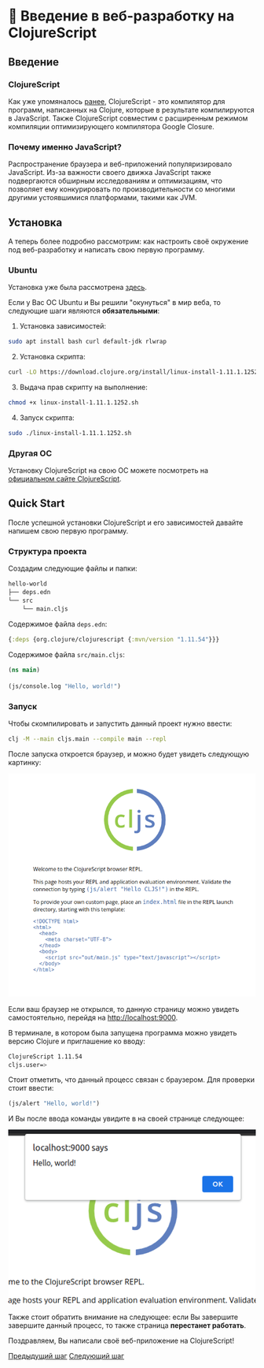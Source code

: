 # :money_with_wings: Введение в веб-разработку на ClojureScript

## Введение

### ClojureScript

Как уже упомяналось [ранее](motivation.md), ClojureScript - это компилятор для программ, написанных на Clojure, которые в результате компилируются в JavaScript. Также ClojureScript совместим с расширенным режимом компиляции оптимизирующего компилятора Google Closure.

### Почему именно JavaScript?

Распространение браузера и веб-приложений популяризировало JavaScript. Из-за важности своего движка JavaScript также подвергаются обширным исследованиям и оптимизациям, что позволяет ему конкурировать по производительности со многими другими устоявшимися платформами, такими как JVM.

## Установка

А теперь более подробно рассмотрим: как настроить своё окружение под веб-разработку и написать свою первую программу.

### Ubuntu 

Установка уже была рассмотрена [здесь](installation.md).

Если у Вас ОС Ubuntu и Вы решили "окунуться" в мир веба, то следующие шаги являются **обязательными**:

1. Установка зависимостей:
```bash
sudo apt install bash curl default-jdk rlwrap
```

2. Установка скрипта:
```bash
curl -LO https://download.clojure.org/install/linux-install-1.11.1.1252.sh
```

3. Выдача прав скрипту на выполнение:
```bash
chmod +x linux-install-1.11.1.1252.sh
```

4. Запуск скрипта:
```bash
sudo ./linux-install-1.11.1.1252.sh
```

### Другая ОС

Установку ClojureScript на свою ОС можете посмотреть на [официальном сайте ClojureScript](https://clojurescript.org/guides/quick-start).

## Quick Start

После успешной установки ClojureScript и его зависимостей давайте напишем свою первую программу.

### Структура проекта

Создадим следующие файлы и папки:
```bash
hello-world
├── deps.edn
└── src
    └── main.cljs
```

Содержимое файла `deps.edn`:
```clojure
{:deps {org.clojure/clojurescript {:mvn/version "1.11.54"}}}
```

Содержимое файла `src/main.cljs`:
```clojure
(ns main)

(js/console.log "Hello, world!")
```

### Запуск

Чтобы скомпилировать и запустить данный проект нужно ввести:
```bash
clj -M --main cljs.main --compile main --repl
```

После запуска откроется браузер, и можно будет увидеть следующую картинку:

![Hello, world!](../img/cljs_hello_world.png)

Если ваш браузер не открылся, то данную страницу можно увидеть самостоятельно, перейдя на [http://localhost:9000](http://localhost:9000).

В терминале, в котором была запущена программа можно увидеть версию Clojure и приглашение ко вводу:
```bash
ClojureScript 1.11.54
cljs.user=>
```

Стоит отметить, что данный процесс связан с браузером. Для проверки стоит ввести:
```clojure
(js/alert "Hello, world!")
```

И Вы после ввода команды увидите в на своей странице следующее:

![Alert](../img/cljs_alert.png)

Также стоит обратить внимание на следующее: если Вы завершите завершите данный процесс, то также страница **перестанет работать**.

Поздравляем, Вы написали своё веб-приложение на ClojureScript! 

[Предыдущий шаг](./use_cases.md)
[Следующий шаг](./cljs_with_react.md)
